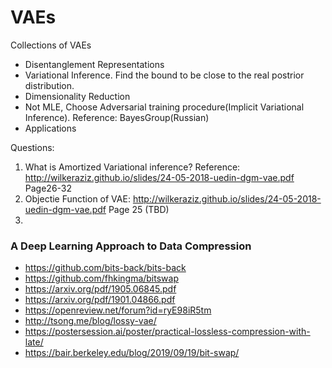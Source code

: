 # VAEs
Collections of VAEs

* Disentanglement Representations
* Variational Inference. Find the bound to be close to the real postrior distribution.
* Dimensionality Reduction
* Not MLE, Choose Adversarial training procedure(Implicit Variational Inference). Reference: BayesGroup(Russian)
* Applications

Questions:

1. What is Amortized Variational inference? 
Reference: http://wilkeraziz.github.io/slides/24-05-2018-uedin-dgm-vae.pdf Page26-32 
2. Objectie Function of VAE: http://wilkeraziz.github.io/slides/24-05-2018-uedin-dgm-vae.pdf Page 25 (TBD)
3. 


### A Deep Learning Approach to Data Compression

* https://github.com/bits-back/bits-back
* https://github.com/fhkingma/bitswap
* https://arxiv.org/pdf/1905.06845.pdf
* https://arxiv.org/pdf/1901.04866.pdf
* https://openreview.net/forum?id=ryE98iR5tm
* http://tsong.me/blog/lossy-vae/
* https://postersession.ai/poster/practical-lossless-compression-with-late/
* https://bair.berkeley.edu/blog/2019/09/19/bit-swap/